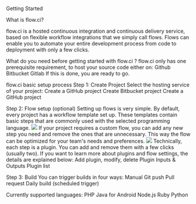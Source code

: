 Getting Started

What is flow.ci?

flow.ci is a hosted continuous integration and continuous delivery service, based on flexible workflow integrations that we simply call flows. Flows can enable you to automate your entire development process from code to deployment with only a few clicks.


What do you need before getting started with flow.ci ?
flow.ci only has one prerequisite requirement, to host your source code either on:
Github
Bitbucket
Gitlab
If this is done, you are ready to go. 


flow.ci basic setup process
Step 1: Create Project
Select the hosting service of your project: 
Create a GitHub project
Create Bitbucket project
Create a GitHub project

Step 2: Flow setup (optional)
Setting up flows is very simple. By default, every project has a workflow template set up. These templates contain basic steps that are commonly used with the selected programming language.
<img src=””>
If your project requires a custom flow, you can add any new step you need and remove the ones that are unnecessary. This way the flow can be optimized for your team's needs and preferences. 
<img src=””>
Technically, each step is a plugin. You can add and remove them with a few clicks (usually two). If you want to learn more about plugins and flow settings, the details are explained below:
Add plugin, modify, delete
Plugin Inputs & Outputs
Plugin list

Step 3: Build
You can trigger builds in four ways:
Manual 
Git push 
Pull request
Daily build (scheduled trigger) 

Currently supported languages:
PHP
Java for Android
Node.js
Ruby
Python



